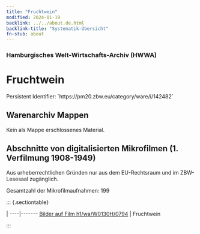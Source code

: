 ```yaml
---
title: "Fruchtwein"
modified: 2024-01-19
backlink: ../../about.de.html
backlink-title: "Systematik-Übersicht"
fn-stub: about
---
```


### Hamburgisches Welt-Wirtschafts-Archiv (HWWA)

# Fruchtwein

<div class="hint">Persistent Identifier: `https://pm20.zbw.eu/category/ware/i/142482`</div>







## Warenarchiv Mappen





Kein als Mappe erschlossenes Material.



<a id="filmsections" />

## Abschnitte von digitalisierten Mikrofilmen (1. Verfilmung 1908-1949)

<p>Aus urheberrechtlichen Gründen nur aus dem EU-Rechtsraum und im ZBW-Lesesaal zugänglich.</p>


<p>Gesamtzahl der Mikrofilmaufnahmen: 199</p>





::: {.sectiontable}

 | 
----|-------
<a class="btn" href="https://pm20.zbw.eu/film/h1/wa/W0130H/0794" rel="nofollow">Bilder auf Film h1/wa/W0130H/0794</a> | Fruchtwein


:::
















